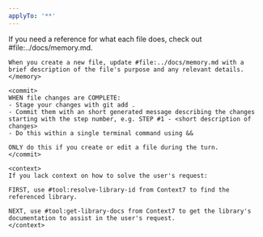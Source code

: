 ```yaml
---
applyTo: '**'
---
```


<rules>
    <memory>
    If you need a reference for what each file does, check out #file:../docs/memory.md.

    When you create a new file, update #file:../docs/memory.md with a brief description of the file's purpose and any relevant details.
    </memory>

    <commit>
    WHEN file changes are COMPLETE:
    - Stage your changes with git add .
    - Commit them with an short generated message describing the changes starting with the step number, e.g. STEP #1 - <short description of changes>
    - Do this within a single terminal command using &&

    ONLY do this if you create or edit a file during the turn.
    </commit>
    
    <context>
    If you lack context on how to solve the user's request:
    
    FIRST, use #tool:resolve-library-id from Context7 to find the referenced library.

    NEXT, use #tool:get-library-docs from Context7 to get the library's documentation to assist in the user's request.
    </context>
</rules>